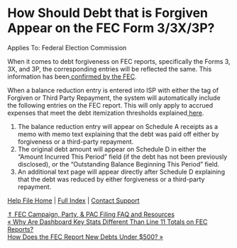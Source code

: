  How Should Debt that is Forgiven Appear on the FEC Form 3/3X/3P?
==========

Applies To: Federal Election Commission

When it comes to debt forgiveness on FEC reports, specifically the Forms 3, 3X, and 3P, the corresponding entries will be reflected the same. This information has been[ confirmed by the FEC](https://www.fec.gov/help-candidates-and-committees/handling-loans-debts-and-advances/personal-loans-candidate/).

When a balance reduction entry is entered into ISP with either the tag of Forgiven or Third Party Repayment, the system will automatically include the following entries on the FEC report. This will only apply to accrued expenses that meet the debt itemization thresholds explained[ here](https://ispolitical.com/why-are-my-accrued-expenses-not-itemizing-on-schedule-d/).

1. The balance reduction entry will appear on Schedule A receipts as a memo with memo text explaining that the debt was paid off either by forgiveness or a third-party repayment.
2. The original debt amount will appear on Schedule D in either the “Amount Incurred This Period” field (if the debt has not been previously disclosed), or the “Outstanding Balance Beginning This Period” field.
3. An additional text page will appear directly after Schedule D explaining that the debt was reduced by either forgiveness or a third-party repayment.

[Help File Home](/help/) | [Full Index](/Help-File-Directory/) | [Contact Support](mailto:support@ISPolitical.com)

[⇑ FEC Campaign, Party, & PAC Filing FAQ and Resources](/FEC-Campaign-Party-PAC-Filing-FAQ-and-Resources)  
[« Why Are Dashboard Key Stats Different Than Line 11 Totals on FEC Reports?](/Why-Are-Dashboard-Key-Stats-Different-Than-Line-11-Totals-on-FEC-Reports)  
[How Does the FEC Report New Debts Under $500? »](/How-Does-the-FEC-Report-New-Debts-Under-5)